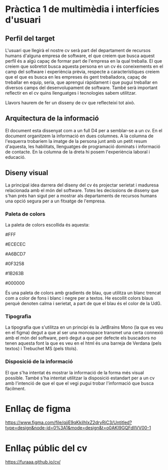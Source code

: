 # Pràctica 1 de multimèdia i interfícies d'usuari

## Perfil del target
L'usuari que llegirà el nostre cv serà part del departament de recursos humans d'alguna empresa de software, el que creiem que busca aquest perfil és a algú capaç de formar part de l'empresa en la qual treballa. El que creiem que sobretot busca aquesta persona en un cv és coneixements en el camp del software i experiència prèvia, respecte a característiques creiem que el que es busca en les empreses és gent treballadora, capaç de treballar en equip, seria, que aprengui ràpidament i que pugui treballar en diversos camps del desenvolupament de software. També serà important reflectir en el cv quins llenguatges i tecnologies sabem utilitzar.

Llavors haurem de fer un disseny de cv que reflecteixi tot això.

## Arquitectura de la informació
El document esta dissenyat com a un full D4 per a semblar-se a un cv. En el document organitzem la informació en dues columnes. A la columna de l'esquerra trobaríem la imatge de la persona junt amb un petit resum d'aquesta, les habilitats, llenguatges de programació dominats i informació de contacte. En la columna de la dreta hi posem l'experiència laboral i educació.

## Diseny visual
La principal idea darrera del diseny del cv és projectar serietat i maduresa relacionada amb el món del software. Totes les decissions de disseny que s'han prés han sigut per a mostrar als departaments de recursos humans una opció segura per a un fitxatge de l'empresa.

### Paleta de colors
La paleta de colors escollida és aquesta:

#FFF

#ECECEC

#A6BCD7

#0F3258

#1B263B

#000000

És una paleta de colors amb gradients de blau, que utilitza un blanc trencat com a color de fons i blanc i negre per a textos. He escollit colors blaus perquè denoten calma i serietat, a part de que el blau és el color de la UdG.

### Tipografia
La tipografia que s'utilitza en un principi és la JetBrains Mono (la que es veu en el figma) degut a que al ser una monospace transmet una certa connexió amb el món del software, però degut a que per defecte els buscadors no tenen aquesta font la que es veu en el html és una barreja de Verdana (pels textos) i Trebuchet MS (pels títols).

### Disposició de la informació
El que s'ha intentat és mostrar la informació de la forma més visual possible. També s'ha intentat utilitzar la disposició  estandart per a un cv amb l'intenció de que el que el vegi pugui trobar l'informació que busca fàcilment.


# Enllaç de figma
https://www.figma.com/file/qjjE9qKkilhIxZ2dryRiC3/Untitled?type=design&node-id=0%3A1&mode=design&t=o0AKI9GQFdlIVV00-1

# Enllaç públic del cv
https://furaaa.github.io/cv/

